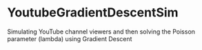 # YoutubeGradientDescentSim
Simulating YouTube channel viewers and then solving the Poisson parameter (lambda) using Gradient Descent
